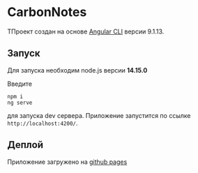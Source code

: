 # CarbonNotes

TПроект создан на основе [Angular CLI](https://github.com/angular/angular-cli) версии 9.1.13.

## Запуск

Для запуска необходим node.js версии __14.15.0__

Ввeдите 
```
npm i 
ng serve
```
для запуска dev сервера. Приложение запустится по ссылке `http://localhost:4200/`.

## Деплой

Приложение загружено на [github pages](https://leofunow.github.io/Carbon-Notes/)
